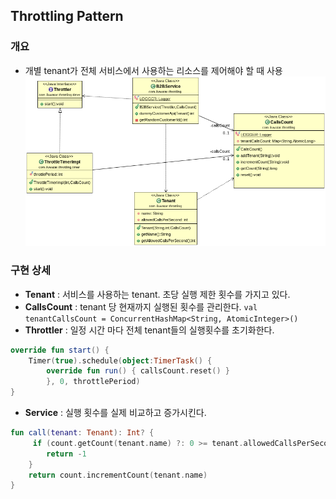 ## Throttling Pattern

### 개요
* 개별 tenant가 전체 서비스에서 사용하는 리소스를 제어해야 할 때 사용
![throttling](throttling.png)

### 구현 상세
* **Tenant** : 서비스를 사용하는 tenant. 초당 실행 제한 횟수를 가지고 있다.
* **CallsCount** : tenant 당 현재까지 실행된 횟수를 관리한다.
`val tenantCallsCount = ConcurrentHashMap<String, AtomicInteger>()`
* **Throttler** : 일정 시간 마다 전체 tenant들의 실행횟수를 초기화한다.
```kotlin
override fun start() {
	Timer(true).schedule(object:TimerTask() {
		override fun run() { callsCount.reset() }
		}, 0, throttlePeriod)
}
```
* **Service** : 실행 횟수를 실제 비교하고 증가시킨다.
```kotlin
fun call(tenant: Tenant): Int? {
	 if (count.getCount(tenant.name) ?: 0 >= tenant.allowedCallsPerSecond) {
		return -1
	}
	return count.incrementCount(tenant.name)
}
```
